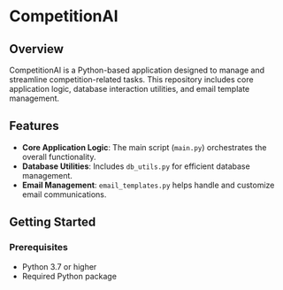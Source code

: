 # CompetitionAI

## Overview
CompetitionAI is a Python-based application designed to manage and streamline competition-related tasks. This repository includes core application logic, database interaction utilities, and email template management.

## Features
- **Core Application Logic**: The main script (`main.py`) orchestrates the overall functionality.
- **Database Utilities**: Includes `db_utils.py` for efficient database management.
- **Email Management**: `email_templates.py` helps handle and customize email communications.

## Getting Started

### Prerequisites
- Python 3.7 or higher
- Required Python package

